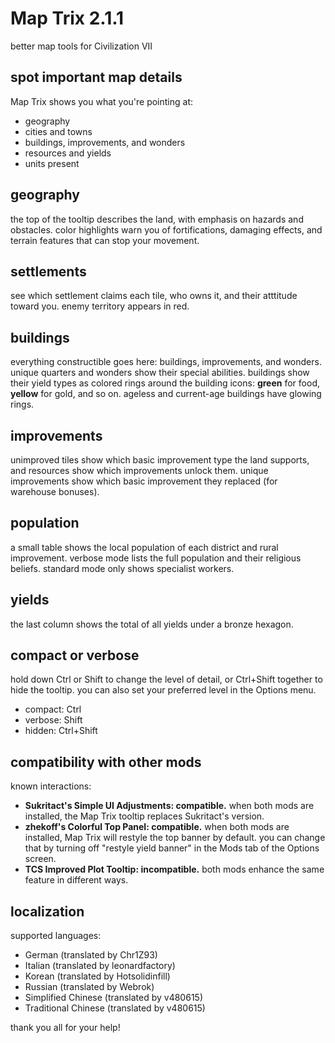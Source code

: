 # Map Trix 2.1.1
better map tools for Civilization VII

## spot important map details
Map Trix shows you what you're pointing at:

- geography
- cities and towns
- buildings, improvements, and wonders
- resources and yields
- units present

## geography
the top of the tooltip describes the land, with emphasis on hazards and
obstacles.  color highlights warn you of fortifications, damaging
effects, and terrain features that can stop your movement.

## settlements
see which settlement claims each tile, who owns it, and their atttitude
toward you.  enemy territory appears in red.

## buildings
everything constructible goes here: buildings, improvements, and
wonders.  unique quarters and wonders show their special abilities.
buildings show their yield types as colored rings around the building
icons:  **green** for food, **yellow** for gold, and so on.  ageless and
current-age buildings have glowing rings.

## improvements
unimproved tiles show which basic improvement type the land supports,
and resources show which improvements unlock them.  unique improvements
show which basic improvement they replaced (for warehouse bonuses).

## population
a small table shows the local population of each district and rural
improvement.  verbose mode lists the full population and their religious
beliefs.  standard mode only shows specialist workers.

## yields
the last column shows the total of all yields under a bronze hexagon.

## compact or verbose
hold down Ctrl or Shift to change the level of detail, or Ctrl+Shift
together to hide the tooltip.  you can also set your preferred level in
the Options menu.

- compact: Ctrl
- verbose: Shift
- hidden: Ctrl+Shift

## compatibility with other mods
known interactions:

- **Sukritact's Simple UI Adjustments: compatible.**  when both mods are
  installed, the Map Trix tooltip replaces Sukritact's version.
- **zhekoff's Colorful Top Panel: compatible.**  when both mods are
  installed, Map Trix will restyle the top banner by default.  you can
  change that by turning off "restyle yield banner" in the Mods tab of
  the Options screen.
- **TCS Improved Plot Tooltip: incompatible.**  both mods enhance the
  same feature in different ways.

## localization
supported languages:

- German (translated by Chr1Z93)
- Italian (translated by leonardfactory)
- Korean (translated by Hotsolidinfill)
- Russian (translated by Webrok)
- Simplified Chinese (translated by v480615)
- Traditional Chinese (translated by v480615)

thank you all for your help!
